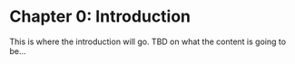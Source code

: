 # Chapter 0: Introduction

This is where the introduction will go. TBD on what the content is going to be...